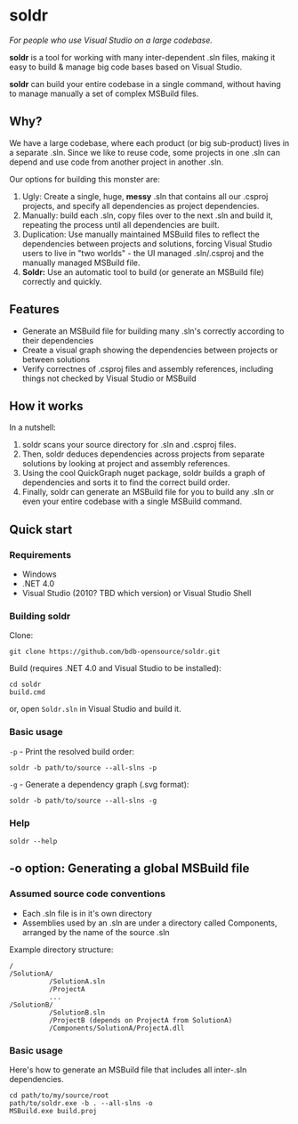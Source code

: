 # soldr

*For people who use Visual Studio on a large codebase.*

**soldr** is a tool for working with many inter-dependent .sln files, making it easy to build &amp; manage big code bases based on Visual Studio.

**soldr** can build your entire codebase in a single command, without having to manage manually a set of complex MSBuild files.


## Why?

We have a large codebase, where each product (or big sub-product) lives in a separate .sln. Since we like to reuse code, some projects in one .sln can depend and use code from another project in another .sln.

Our options for building this monster are:

1. Ugly: Create a single, huge, **messy** .sln that contains all our .csproj projects, and specify all dependencies as project dependencies.
2. Manually: build each .sln, copy files over to the next .sln and build it, repeating the process until all dependencies are built.
3. Duplication: Use manually maintained MSBuild files to reflect the dependencies between projects and solutions, forcing Visual Studio users to live in "two worlds" - the UI managed .sln/.csproj and the manually managed MSBuild file.
4. **Soldr:** Use an automatic tool to build (or generate an MSBuild file) correctly and quickly.


## Features

* Generate an MSBuild file for building many .sln's correctly according to their dependencies
* Create a visual graph showing the dependencies between projects or between solutions
* Verify correctnes of .csproj files and assembly references, including things not checked by Visual Studio or MSBuild




## How it works

In a nutshell:

1. soldr scans your source directory for .sln and .csproj files.
2. Then, soldr deduces dependencies across projects from separate solutions by looking at project and assembly references.
3. Using the cool QuickGraph nuget package, soldr builds a graph of dependencies and sorts it to find the correct build order.
4. Finally, soldr can generate an MSBuild file for you to build any .sln or even your entire codebase with a single MSBuild command.



## Quick start

### Requirements

* Windows
* .NET 4.0
* Visual Studio (2010? TBD which version) or Visual Studio Shell
       

### Building soldr

Clone:

    git clone https://github.com/bdb-opensource/soldr.git
    
Build (requires .NET 4.0 and Visual Studio to be installed):

    cd soldr
    build.cmd
    
or, open `Soldr.sln` in Visual Studio and build it.

### Basic usage

`-p` - Print the resolved build order:

    soldr -b path/to/source --all-slns -p

    
`-g` - Generate a dependency graph (.svg format):

    soldr -b path/to/source --all-slns -g

### Help

    soldr --help

## -o option: Generating a global MSBuild file

### Assumed source code conventions 


* Each .sln file is in it's own directory
* Assemblies used by an .sln are under a directory called Components, arranged by the name of the source .sln

Example directory structure:

    /
    /SolutionA/
              /SolutionA.sln
              /ProjectA
              ...
    /SolutionB/
              /SolutionB.sln
              /ProjectB (depends on ProjectA from SolutionA)
              /Components/SolutionA/ProjectA.dll

       
### Basic usage

Here's how to generate an MSBuild file that includes all inter-.sln dependencies.

    cd path/to/my/source/root
    path/to/soldr.exe -b . --all-slns -o
    MSBuild.exe build.proj 
